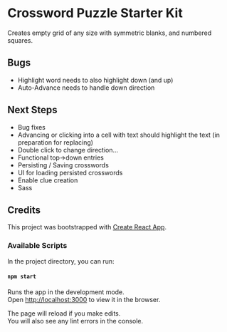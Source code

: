 # Crossword Puzzle Starter Kit

Creates empty grid of any size with symmetric blanks, and numbered squares.  

## Bugs
* Highlight word needs to also highlight down (and up)
* Auto-Advance needs to handle down direction

## Next Steps

* Bug fixes
* Advancing or clicking into a cell with text should highlight the text (in preparation for replacing)
* Double click to change direction...
* Functional top->down entries
* Persisting / Saving crosswords
* UI for loading persisted crosswords
* Enable clue creation
* Sass 


## Credits

This project was bootstrapped with [Create React App](https://github.com/facebook/create-react-app).

### Available Scripts

In the project directory, you can run:

#### `npm start`

Runs the app in the development mode.<br>
Open [http://localhost:3000](http://localhost:3000) to view it in the browser.

The page will reload if you make edits.<br>
You will also see any lint errors in the console.

